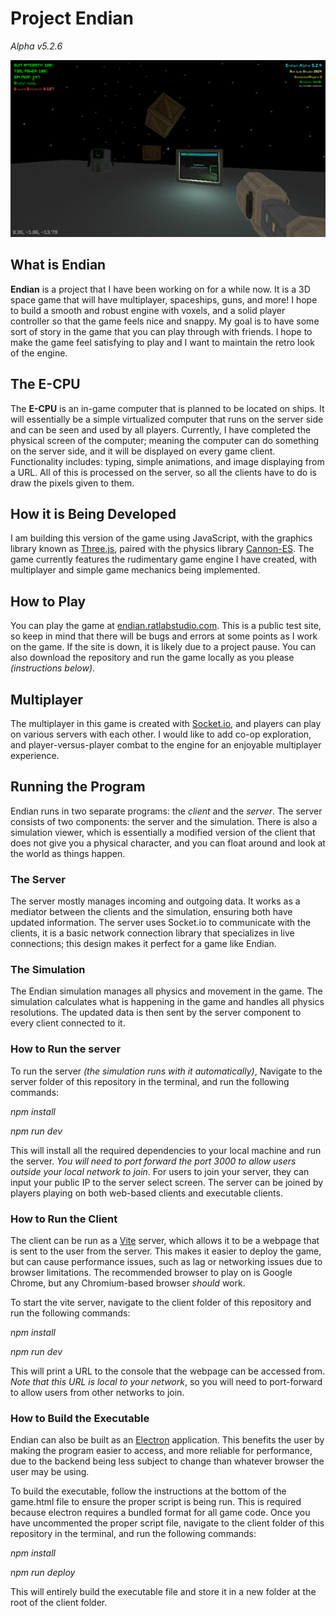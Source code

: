 # Project Endian

_Alpha v5.2.6_

![Picture of the game Endian](/project-files/images/gamePhoto.PNG)

## What is Endian

**Endian** is a project that I have been working on for a while now. It is a 3D space game that will have multiplayer, spaceships, guns, and more! I hope to build a smooth and robust engine with voxels, and a solid player controller so that the game feels nice and snappy. My goal is to have some sort of story in the game that you can play through with friends. I hope to make the game feel satisfying to play and I want to maintain the retro look of the engine.

## The E-CPU

The **E-CPU** is an in-game computer that is planned to be located on ships. It will essentially be a simple virtualized computer that runs on the server side and can be seen and used by all players. Currently, I have completed the physical screen of the computer; meaning the computer can do something on the server side, and it will be displayed on every game client. Functionality includes: typing, simple animations, and image displaying from a URL. All of this is processed on the server, so all the clients have to do is draw the pixels given to them.

## How it is Being Developed

I am building this version of the game using JavaScript, with the graphics library known as [Three.js](https://threejs.org/), paired with the physics library [Cannon-ES](https://pmndrs.github.io/cannon-es/). The game currently features the rudimentary game engine I have created, with multiplayer and simple game mechanics being implemented.

## How to Play

You can play the game at [endian.ratlabstudio.com](https://endian.ratlabstudio.com). This is a public test site, so keep in mind that there will be bugs and errors at some points as I work on the game. If the site is down, it is likely due to a project pause. You can also download the repository and run the game locally as you please *(instructions below)*.

## Multiplayer

The multiplayer in this game is created with [Socket.io](https://socket.io/), and players can play on various servers with each other. I would like to add co-op exploration, and player-versus-player combat to the engine for an enjoyable multiplayer experience.

## Running the Program

Endian runs in two separate programs: the *client* and the *server*. The server consists of two components: the server and the simulation. There is also a simulation viewer, which is essentially a modified version of the client that does not give you a physical character, and you can float around and look at the world as things happen.

### The Server

The server mostly manages incoming and outgoing data. It works as a mediator between the clients and the simulation, ensuring both have updated information. The server uses Socket.io to communicate with the clients, it is a basic network connection library that specializes in live connections; this design makes it perfect for a game like Endian.

### The Simulation

The Endian simulation manages all physics and movement in the game. The simulation calculates what is happening in the game and handles all physics resolutions. The updated data is then sent by the server component to every client connected to it.

### How to Run the server

To run the server *(the simulation runs with it automatically)*, Navigate to the server folder of this repository in the terminal, and run the following commands:

*npm install*

*npm run dev*

This will install all the required dependencies to your local machine and run the server. *You will need to port forward the port 3000 to allow users outside your local network to join*. For users to join your server, they can input your public IP to the server select screen. The server can be joined by players playing on both web-based clients and executable clients.

### How to Run the Client

The client can be run as a [Vite](https://vite.dev/) server, which allows it to be a webpage that is sent to the user from the server. This makes it easier to deploy the game, but can cause performance issues, such as lag or networking issues due to browser limitations. The recommended browser to play on is Google Chrome, but any Chromium-based browser *should* work.

To start the vite server, navigate to the client folder of this repository and run the following commands:

*npm install*

*npm run dev*

This will print a URL to the console that the webpage can be accessed from. *Note that this URL is local to your network*, so you will need to port-forward to allow users from other networks to join.

### How to Build the Executable

Endian can also be built as an [Electron](https://www.electronjs.org/) application. This benefits the user by making the program easier to access, and more reliable for performance, due to the backend being less subject to change than whatever browser the user may be using.

To build the executable, follow the instructions at the bottom of the game.html file to ensure the proper script is being run. This is required because electron requires a bundled format for all game code. Once you have uncommented the proper script file, navigate to the client folder of this repository in the terminal, and run the following commands:

*npm install*

*npm run deploy*

This will entirely build the executable file and store it in a new folder at the root of the client folder.